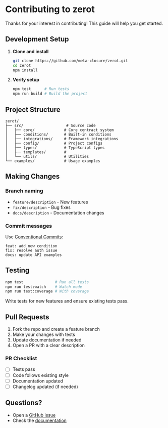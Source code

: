 # Contributing to zerot

Thanks for your interest in contributing! This guide will help you get started.

## Development Setup

1. **Clone and install**

   ```bash
   git clone https://github.com/meta-closure/zerot.git
   cd zerot
   npm install
   ```

2. **Verify setup**
   ```bash
   npm test      # Run tests
   npm run build # Build the project
   ```

## Project Structure

```
zerot/
├── src/                   # Source code
│   ├── core/             # Core contract system
│   ├── conditions/       # Built-in conditions
│   ├── integrations/     # Framework integrations
│   ├── config/           # Project configs
│   ├── types/            # TypeScript types
│   ├── templates/        #
│   └── utils/            # Utilities
└── examples/             # Usage examples
```

## Making Changes

### Branch naming

- `feature/description` - New features
- `fix/description` - Bug fixes
- `docs/description` - Documentation changes

### Commit messages

Use [Conventional Commits](https://www.conventionalcommits.org/):

```
feat: add new condition
fix: resolve auth issue
docs: update API examples
```

## Testing

```bash
npm test              # Run all tests
npm run test:watch    # Watch mode
npm run test:coverage # With coverage
```

Write tests for new features and ensure existing tests pass.

## Pull Requests

1. Fork the repo and create a feature branch
2. Make your changes with tests
3. Update documentation if needed
4. Open a PR with a clear description

### PR Checklist

- [ ] Tests pass
- [ ] Code follows existing style
- [ ] Documentation updated
- [ ] Changelog updated (if needed)

## Questions?

- Open a [GitHub issue](https://github.com/meta-closure/zerot/issues)
- Check the [documentation](https://meta-closure.github.io/zerot/)

